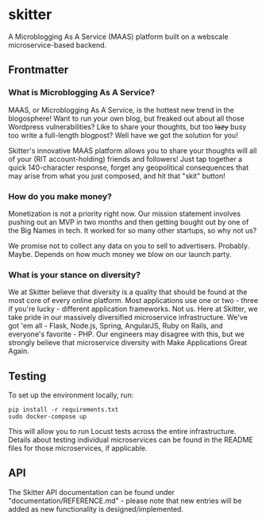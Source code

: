 # skitter
A Microblogging As A Service (MAAS) platform built on a webscale
microservice-based backend.

## Frontmatter

### What is Microblogging As A Service?
MAAS, or Microblogging As A Service, is the hottest new trend in the
blogosphere!  Want to run your own blog, but freaked out about all those
Wordpress vulnerabilities?  Like to share your thoughts, but too ~~lazy~~ busy
too write a full-length blogpost?  Well have we got the solution for you!

Skitter's innovative MAAS platform allows you to share your thoughts will all
of your (RIT account-holding) friends and followers!  Just tap together a quick
140-character response, forget any geopolitical consequences that may arise
from what you just composed, and hit that "skit" button!

### How do you make money?
Monetization is not a priority right now.  Our mission statement involves
pushing out an MVP in two months and then getting bought out by one of the Big
Names in tech.  It worked for so many other startups, so why not us?

We promise not to collect any data on you to sell to advertisers.  Probably.
Maybe.  Depends on how much money we blow on our launch party.

### What is your stance on diversity?
We at Skitter believe that diversity is a quality that should be found at the
most core of every online platform.  Most applications use one or two - three
if you're lucky - different application frameworks.  Not us.  Here at Skitter,
we take pride in our massively diversified microservice infrastructure.  We've
got 'em all - Flask, Node.js, Spring, AngularJS, Ruby on Rails, and everyone's
favorite - PHP.  Our engineers may disagree with this, but we strongly believe
that microservice diversity with Make Applications Great Again.

## Testing
To set up the environment locally, run:
```
pip install -r requirements.txt
sudo docker-compose up
```
This will allow you to run Locust tests across the entire infrastructure.
Details about testing individual microservices can be found in the README files
for those microservices, if applicable.

## API
The Skitter API documentation can be found under "documentation/REFERENCE.md" -
please note that new entries will be added as new functionality is
designed/implemented.
